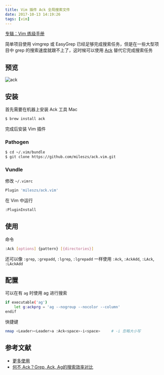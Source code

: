 ```yaml
---
title: Vim 插件 Ack 全局搜索文件
date: 2017-10-13 14:19:26
tags: [vim]
---
```


[专辑：Vim 练级手册](/vim)

简单项目使用 vimgrep 或 EasyGrep 已经足够完成搜索任务，但是在一些大型项目中 grep 的搜索速度就跟不上了，这时候可以使用 [Ack](https://github.com/mileszs/ack.vim) 替代它完成搜索任务
<!-- more -->
<!-- toc -->
## 预览
![ack](/images/ack.gif)
## 安装
首先需要在机器上安装 Ack 工具
Mac
```bash
$ brew install ack
```
完成后安装 Vim 插件
### Pathogen
```bash
$ cd ~/.vim/bundle
$ git clone https://github.com/mileszs/ack.vim.git
```

### Vundle
修改 `~/.vimrc`
```bash
Plugin 'mileszs/ack.vim'
```
在 Vim 中运行
```bash
:PluginInstall
```
## 使用
命令
```bash
:Ack [options] {pattern} [{directories}]
```
还可以像 `:grep`, `:grepadd`, `:lgrep`, `:lgrepadd` 一样使用 `:Ack`, `:AckAdd`, `:LAck`, `:LAckAdd`

## 配置
可以在有 `ag` 时使用 ag 进行搜索
```bash
if executable('ag')
    let g:ackprg = 'ag --nogroup --nocolor --column'
endif
```
快捷键
```bash
nmap <Leader><Leader>a :Ack<space>-i<space>     # -i 忽略大小写
```

## 参考文献
- [更多使用](https://github.com/mileszs/ack.vim#keyboard-shortcuts)
- [何不 Ack？Grep, Ack, Ag的搜索效率对比](https://linux.cn/article-5077-1.html)
